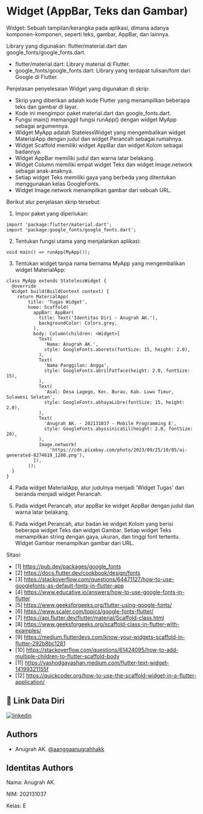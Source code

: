 
# Widget (AppBar, Teks dan Gambar)

Widget: Sebuah tampilan/kerangka pada aplikasi, dimana adanya komponen-komponen, seperti teks, gambar, AppBar, dan lainnya.

Library yang digunakan: flutter/material.dart dan google_fonts/google_fonts.dart.

- flutter/material.dart: Library material di Flutter.
- google_fonts/google_fonts.dart: Library yang terdapat tulisan/font dari Google di Flutter.

Penjelasan penyelesaian Widget yang digunakan di skrip:

- Skrip yang diberikan adalah kode Flutter yang menampilkan beberapa teks dan gambar di layar.
- Kode ini mengimpor paket material.dart dan google_fonts.dart.
- Fungsi main() memanggil fungsi runApp() dengan widget MyApp sebagai argumennya.
- Widget MyApp adalah StatelessWidget yang mengembalikan widget MaterialApp dengan judul dan widget Perancah sebagai rumahnya.
- Widget Scaffold memiliki widget AppBar dan widget Kolom sebagai badannya.
- Widget AppBar memiliki judul dan warna latar belakang.
- Widget Column memiliki empat widget Teks dan widget Image.network sebagai anak-anaknya. 
- Setiap widget Teks memiliki gaya yang berbeda yang ditentukan menggunakan kelas GoogleFonts.
- Widget Image.network menampilkan gambar dari sebuah URL.

Berikut alur penjelasan skrip tersebut:

1. Impor paket yang diperlukan:
```
import 'package:flutter/material.dart';
import 'package:google_fonts/google_fonts.dart';
```

2. Tentukan fungsi utama yang menjalankan aplikasi:
```
void main() => runApp(MyApp());
```

3. Tentukan widget tanpa nama bernama MyApp yang mengembalikan widget MaterialApp:
```
class MyApp extends StatelessWidget {
  @override
  Widget build(BuildContext context) {
    return MaterialApp(
        title: 'Tugas Widget',
        home: Scaffold(
          appBar: AppBar(
            title: Text('Identitas Diri - Anugrah AK.'),
            backgroundColor: Colors.grey,
          ),
          body: Column(children: <Widget>[
            Text(
              'Nama: Anugrah AK.',
              style: GoogleFonts.aboreto(fontSize: 15, height: 2.0),
            ),
            Text(
              'Nama Panggilan: Angga',
              style: GoogleFonts.abrilFatface(height: 2.0, fontSize: 15),
            ),
            Text(
              'Asal: Desa Lagego, Kec. Burau, Kab. Luwu Timur, Sulawesi Selatan',
              style: GoogleFonts.abhayaLibre(fontSize: 15, height: 2.0),
            ),
            Text(
              'Anugrah AK. - 202131037 - Mobile Programming E',
              style: GoogleFonts.abyssinicaSil(height: 2.0, fontSize: 20),
            ),
            Image.network(
                'https://cdn.pixabay.com/photo/2023/09/25/10/05/ai-generated-8274619_1280.png'),
          ]),
        ));
  }
}
```

4. Pada widget MaterialApp, atur judulnya menjadi 'Widget Tugas' dan beranda menjadi widget Perancah.

5. Pada widget Perancah, atur appBar ke widget AppBar dengan judul dan warna latar belakang.

6. Pada widget Perancah, atur badan ke widget Kolom yang berisi beberapa widget Teks dan widget Gambar. Setiap widget Teks menampilkan string dengan gaya, ukuran, dan tinggi font tertentu. Widget Gambar menampilkan gambar dari URL.

Sitasi:
- [1] https://pub.dev/packages/google_fonts
- [2] https://docs.flutter.dev/cookbook/design/fonts
- [3] https://stackoverflow.com/questions/64471127/how-to-use-googlefonts-as-default-fonts-in-flutter-app
- [4] https://www.educative.io/answers/how-to-use-google-fonts-in-flutter
- [5] https://www.geeksforgeeks.org/flutter-using-google-fonts/
- [6] https://www.scaler.com/topics/google-fonts-flutter/
- [7] https://api.flutter.dev/flutter/material/Scaffold-class.html
- [8] https://www.geeksforgeeks.org/scaffold-class-in-flutter-with-examples/
- [9] https://medium.flutterdevs.com/know-your-widgets-scaffold-in-flutter-292b8bc1281
- [10] https://stackoverflow.com/questions/61424095/how-to-add-multiple-children-to-flutter-scaffold-body
- [11] https://yashodgayashan.medium.com/flutter-text-widget-14199321155f
- [12] https://quickcoder.org/how-to-use-the-scaffold-widget-in-a-flutter-application/

## 🔗 Link Data Diri
[![linkedin](https://img.shields.io/badge/linkedin-0A66C2?style=for-the-badge&logo=linkedin&logoColor=white)](https://www.linkedin.com/in/anugrahak)

## Authors

- Anugrah AK. [@aanggaanugrahhakk](https://www.github.com/aanggaanugrahhakk)


## Identitas Authors

Nama: Anugrah AK.

NIM: 202131037

Kelas: E
